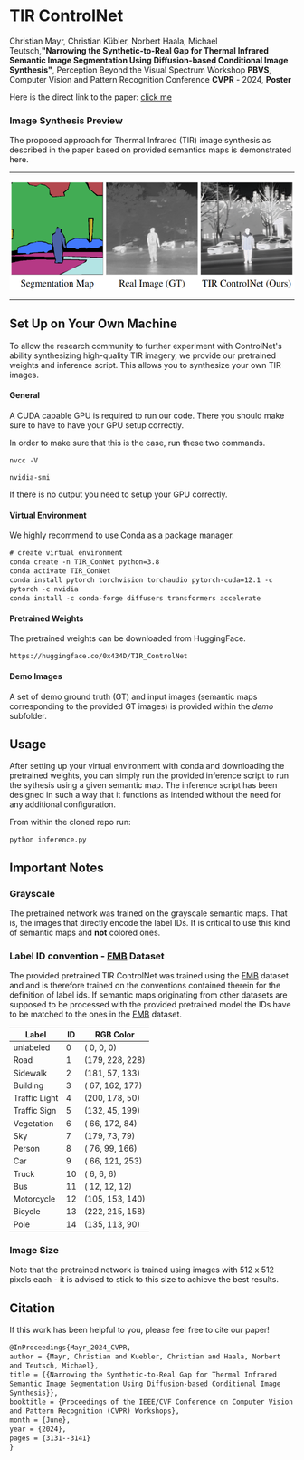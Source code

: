 # TIR ControlNet
Christian Mayr, Christian Kübler, Norbert Haala, Michael Teutsch,**"Narrowing the Synthetic-to-Real Gap for Thermal Infrared Semantic Image Segmentation Using Diffusion-based Conditional Image Synthesis"**, Perception Beyond the Visual Spectrum Workshop **PBVS**, Computer Vision and Pattern Recognition Conference **CVPR** - 2024, **Poster**


Here is the direct link to the paper: [click me](https://openaccess.thecvf.com/content/CVPR2024W/PBVS/html/Mayr_Narrowing_the_Synthetic-to-Real_Gap_for_Thermal_Infrared_Semantic_Image_Segmentation_CVPRW_2024_paper.html)


### Image Synthesis Preview

The proposed approach for Thermal Infrared (TIR) image synthesis as described in the paper based on provided semantics maps is demonstrated here.

---

![preview](assets/demo.png)
 
---

## Set Up on Your Own Machine

To allow the research community to further experiment with ControlNet's ability synthesizing high-quality TIR imagery, we provide our pretrained weights and inference script. This allows you to synthesize your own TIR images.

#### General
A CUDA capable GPU is required to run our code. There you should make sure to have to have your GPU setup correctly.

In order to make sure that this is the case, run these two commands.

```shell
nvcc -V
```
```shell
nvidia-smi
```
If there is no output you need to setup your GPU correctly. 

#### Virtual Environment

We highly recommend to use Conda as a package manager.

```shell
# create virtual environment
conda create -n TIR_ConNet python=3.8
conda activate TIR_ConNet
conda install pytorch torchvision torchaudio pytorch-cuda=12.1 -c pytorch -c nvidia
conda install -c conda-forge diffusers transformers accelerate
```

#### Pretrained Weights

The pretrained weights can be downloaded from HuggingFace.
```shell
https://huggingface.co/0x434D/TIR_ControlNet
```

#### Demo Images
A set of demo ground truth (GT) and input images (semantic maps corresponding to the provided GT images) is provided within the *demo* subfolder.

## Usage

After setting up your virtual environment with conda and downloading the pretrained weights, you can simply run the provided inference script to run the sythesis using a given semantic map. The inference script has been designed in such a way that it functions as intended without the need for any additional configuration.

From within the cloned repo run:
```shell
python inference.py
```

## Important Notes

### Grayscale
The pretrained network was trained on the grayscale semantic maps. That is, the images that directly encode the label IDs. It is critical to use this kind of semantic maps and **not** colored ones.

### Label ID convention - [FMB](https://arxiv.org/abs/2308.02097) Dataset
The provided pretrained TIR ControlNet was trained using the [FMB](https://arxiv.org/abs/2308.02097) dataset and and is therefore trained on the conventions contained therein for the definition of label ids. If semantic maps originating from other datasets are supposed to be processed with the provided pretrained model the IDs have to be matched to the ones in the [FMB](https://arxiv.org/abs/2308.02097) dataset.

| Label         | ID |  RGB Color     |
|---------------|----|----------------|
| unlabeled     |  0 | (  0,   0,   0)|
| Road          |  1 | (179, 228, 228)|
| Sidewalk      |  2 | (181,  57, 133)|
| Building      |  3 | ( 67, 162, 177)|
| Traffic Light |  4 | (200, 178,  50)|
| Traffic Sign  |  5 | (132,  45, 199)|
| Vegetation    |  6 | ( 66, 172,  84)|
| Sky           |  7 | (179,  73,  79)|
| Person        |  8 | ( 76,  99, 166)|
| Car           |  9 | ( 66, 121, 253)|
| Truck         | 10 | (  6,   6,   6)|
| Bus           | 11 | ( 12,  12,  12)|
| Motorcycle    | 12 | (105, 153, 140)|
| Bicycle       | 13 | (222, 215, 158)|
| Pole          | 14 | (135, 113,  90)|

### Image Size

Note that the pretrained network is trained using images with 512 x 512 pixels each - it is advised to stick to this size to achieve the best results.



## Citation

If this work has been helpful to you, please feel free to cite our paper!

```shell
@InProceedings{Mayr_2024_CVPR,
author = {Mayr, Christian and Kuebler, Christian and Haala, Norbert and Teutsch, Michael},
title = {{Narrowing the Synthetic-to-Real Gap for Thermal Infrared Semantic Image Segmentation Using Diffusion-based Conditional Image Synthesis}},
booktitle = {Proceedings of the IEEE/CVF Conference on Computer Vision and Pattern Recognition (CVPR) Workshops},
month = {June},
year = {2024},
pages = {3131--3141}
}
```
